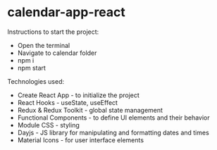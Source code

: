 # calendar-app-react

Instructions to start the project:
- Open the terminal
- Navigate to calendar folder
- npm i
- npm start

Technologies used:
- Create React App - to initialize the project
- React Hooks - useState, useEffect
- Redux & Redux Toolkit - global state management
- Functional Components - to define UI elements and their behavior
- Module CSS - styling
- Dayjs - JS library for manipulating and formatting dates and times
- Material Icons - for user interface elements